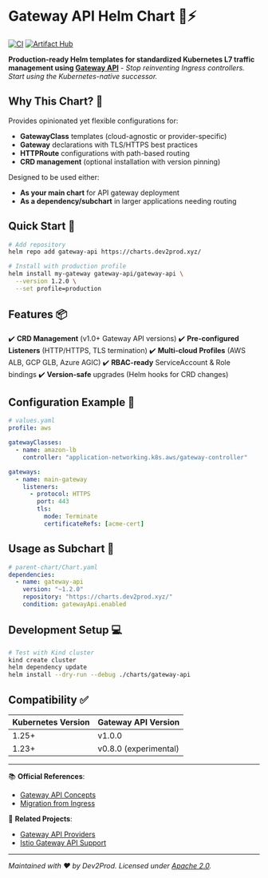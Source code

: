 # Gateway API Helm Chart 🚪⚡

[![CI](https://github.com/dev2prod-hub/gateway-api-helm/actions/workflows/lint-test.yaml/badge.svg)](https://github.com/dev2prod-hub/gateway-api-helm/actions)
[![Artifact Hub](https://img.shields.io/endpoint?url=https://artifacthub.io/badge/repository/gateway-api)](https://artifacthub.io/packages/search?repo=gateway-api)

**Production-ready Helm templates for standardized Kubernetes L7 traffic management using [Gateway API](https://gateway-api.sigs.k8s.io/)** -
_Stop reinventing Ingress controllers. Start using the Kubernetes-native successor._

## Why This Chart? 🌟
Provides opinionated yet flexible configurations for:
- **GatewayClass** templates (cloud-agnostic or provider-specific)
- **Gateway** declarations with TLS/HTTPS best practices
- **HTTPRoute** configurations with path-based routing
- **CRD management** (optional installation with version pinning)

Designed to be used either:
- **As your main chart** for API gateway deployment
- **As a dependency/subchart** in larger applications needing routing

## Quick Start 🚀
```bash
# Add repository
helm repo add gateway-api https://charts.dev2prod.xyz/

# Install with production profile
helm install my-gateway gateway-api/gateway-api \
  --version 1.2.0 \
  --set profile=production
```

## Features 📦
✔️ **CRD Management** (v1.0+ Gateway API versions)
✔️ **Pre-configured Listeners** (HTTP/HTTPS, TLS termination)
✔️ **Multi-cloud Profiles** (AWS ALB, GCP GLB, Azure AGIC)
✔️ **RBAC-ready** ServiceAccount & Role bindings
✔️ **Version-safe** upgrades (Helm hooks for CRD changes)

## Configuration Example 🔧
```yaml
# values.yaml
profile: aws

gatewayClasses:
  - name: amazon-lb
    controller: "application-networking.k8s.aws/gateway-controller"

gateways:
  - name: main-gateway
    listeners:
      - protocol: HTTPS
        port: 443
        tls:
          mode: Terminate
          certificateRefs: [acme-cert]
```

## Usage as Subchart 🧩
```yaml
# parent-chart/Chart.yaml
dependencies:
  - name: gateway-api
    version: "~1.2.0"
    repository: "https://charts.dev2prod.xyz/"
    condition: gatewayApi.enabled
```

## Development Setup 💻
```bash
# Test with Kind cluster
kind create cluster
helm dependency update
helm install --dry-run --debug ./charts/gateway-api
```

## Compatibility ✅
| Kubernetes Version | Gateway API Version   |
|--------------------|-----------------------|
| 1.25+              | v1.0.0                |
| 1.23+              | v0.8.0 (experimental) |

---

📚 **Official References**:
- [Gateway API Concepts](https://gateway-api.sigs.k8s.io/concepts/)
- [Migration from Ingress](https://gateway-api.sigs.k8s.io/guides/migration/)

🔗 **Related Projects**:
- [Gateway API Providers](https://gateway-api.sigs.k8s.io/implementations/)
- [Istio Gateway API Support](https://istio.io/latest/docs/tasks/traffic-management/ingress/gateway-api/)

---

_Maintained with ❤️ by Dev2Prod. Licensed under [Apache 2.0](LICENSE)._
